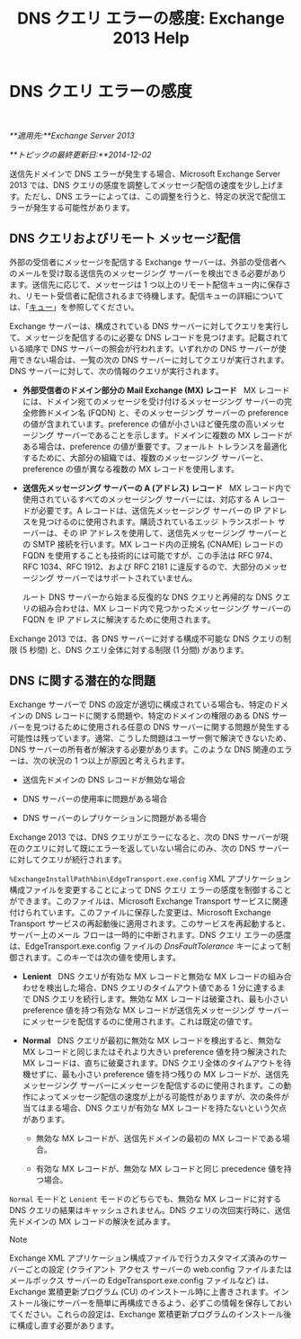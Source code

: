 ﻿---
title: 'DNS クエリ エラーの感度: Exchange 2013 Help'
TOCTitle: DNS クエリ エラーの感度
ms:assetid: a3c3980c-20ca-4b54-a2e6-76d49af620b4
ms:mtpsurl: https://technet.microsoft.com/ja-jp/library/Bb676467(v=EXCHG.150)
ms:contentKeyID: 52057842
ms.date: 04/24/2018
mtps_version: v=EXCHG.150
ms.translationtype: HT
---

# DNS クエリ エラーの感度

 

_**適用先:**Exchange Server 2013_

_**トピックの最終更新日:**2014-12-02_

送信先ドメインで DNS エラーが発生する場合、Microsoft Exchange Server 2013 では、DNS クエリの感度を調整してメッセージ配信の速度を少し上げます。ただし、DNS エラーによっては、この調整を行うと、特定の状況で配信エラーが発生する可能性があります。

## DNS クエリおよびリモート メッセージ配信

外部の受信者にメッセージを配信する Exchange サーバーは、外部の受信者へのメールを受け取る送信先のメッセージング サーバーを検出できる必要があります。送信先に応じて、メッセージは 1 つ以上のリモート配信キュー内に保存され、リモート受信者に配信されるまで待機します。配信キューの詳細については、「[キュー](queues-exchange-2013-help.md)」を参照してください。

Exchange サーバーは、構成されている DNS サーバーに対してクエリを実行して、メッセージを配信するのに必要な DNS レコードを見つけます。記載されている順序で DNS サーバーの照会が行われます。いずれかの DNS サーバーが使用できない場合は、一覧の次の DNS サーバーに対してクエリが実行されます。DNS サーバーに対して、次の情報のクエリが実行されます。

  - **外部受信者のドメイン部分の Mail Exchange (MX) レコード**   MX レコードには、ドメイン宛てのメッセージを受け付けるメッセージング サーバーの完全修飾ドメイン名 (FQDN) と、そのメッセージング サーバーの preference の値が含まれています。preference の値が小さいほど優先度の高いメッセージング サーバーであることを示します。ドメインに複数の MX レコードがある場合は、preference の値が重要です。フォールト トレランスを最適化するために、大部分の組織では、複数のメッセージング サーバーと、preference の値が異なる複数の MX レコードを使用します。

  - **送信先メッセージング サーバーの A (アドレス) レコード**   MX レコード内で使用されているすべてのメッセージング サーバーには、対応する A レコードが必要です。A レコードは、送信先メッセージング サーバーの IP アドレスを見つけるのに使用されます。購読されているエッジ トランスポート サーバーは、その IP アドレスを使用して、送信先メッセージング サーバーとの SMTP 接続を行います。MX レコード内の正規名 (CNAME) レコードの FQDN を使用することも技術的には可能ですが、この手法は RFC 974、RFC 1034、RFC 1912、および RFC 2181 に違反するので、大部分のメッセージング サーバーではサポートされていません。
    
    ルート DNS サーバーから始まる反復的な DNS クエリと再帰的な DNS クエリの組み合わせは、MX レコード内で見つかったメッセージング サーバーの FQDN を IP アドレスに解決するために使用されます。

Exchange 2013 では、各 DNS サーバーに対する構成不可能な DNS クエリの制限 (5 秒間) と、DNS クエリ全体に対する制限 (1 分間) があります。

## DNS に関する潜在的な問題

Exchange サーバーで DNS の設定が適切に構成されている場合も、特定のドメインの DNS レコードに関する問題や、特定のドメインの権限のある DNS サーバーを見つけるために使用される任意の DNS サーバーに関する問題が発生する可能性は残っています。通常、こうした問題はユーザー側で解決できないため、DNS サーバーの所有者が解決する必要があります。このような DNS 関連のエラーは、次の状況の 1 つ以上が原因と考えられます。

  - 送信先ドメインの DNS レコードが無効な場合

  - DNS サーバーの使用率に問題がある場合

  - DNS サーバーのレプリケーションに問題がある場合

Exchange 2013 では、DNS クエリがエラーになると、次の DNS サーバーが現在のクエリに対して既にエラーを返していない場合にのみ、次の DNS サーバーに対してクエリが続行されます。

`%ExchangeInstallPath%bin\EdgeTransport.exe.config` XML アプリケーション構成ファイルを変更することによって DNS クエリ エラーの感度を制御することができます。このファイルは、Microsoft Exchange Transport サービスに関連付けられています。このファイルに保存した変更は、Microsoft Exchange Transport サービスの再起動後に適用されます。このサービスを再起動すると、サーバー上のメール フローは一時的に中断されます。DNS クエリ エラーの感度は、EdgeTransport.exe.config ファイルの *DnsFaultTolerance* キーによって制御されます。このキーでは次の値を使用します。

  - **Lenient**   DNS クエリが有効な MX レコードと無効な MX レコードの組み合わせを検出した場合、DNS クエリのタイムアウト値である 1 分に達するまで DNS クエリを続行します。無効な MX レコードは破棄され、最も小さい preference 値を持つ有効な MX レコードが送信先メッセージング サーバーにメッセージを配信するのに使用されます。これは既定の値です。

  - **Normal**   DNS クエリが最初に無効な MX レコードを検出すると、無効な MX レコードと同じまたはそれより大きい preference 値を持つ解決された MX レコードは、直ちに破棄されます。DNS クエリ全体のタイムアウトを待機せずに、最も小さい preference 値を持つ残りの MX レコードが、送信先メッセージング サーバーにメッセージを配信するのに使用されます。この動作によってメッセージ配信の速度が上がる可能性がありますが、次の条件が当てはまる場合、DNS クエリが有効な MX レコードを持たないという欠点があります。
    
      - 無効な MX レコードが、送信先ドメインの最初の MX レコードである場合。
    
      - 有効な MX レコードが、無効な MX レコードと同じ precedence 値を持つ場合。

`Normal` モードと `Lenient` モードのどちらでも、無効な MX レコードに対する DNS クエリの結果はキャッシュされません。DNS クエリの次回実行時に、送信先ドメインの MX レコードの解決を試みます。


> [!NOTE]
> Exchange XML アプリケーション構成ファイルで行うカスタマイズ済みのサーバーごとの設定 (クライアント アクセス サーバーの web.config ファイルまたはメールボックス サーバーの EdgeTransport.exe.config ファイルなど) は、Exchange 累積更新プログラム (CU) のインストール時に上書きされます。インストール後にサーバーを簡単に再構成できるよう、必ずこの情報を保存しておいてください。これらの設定は、Exchange 累積更新プログラムのインストール後に構成し直す必要があります。


